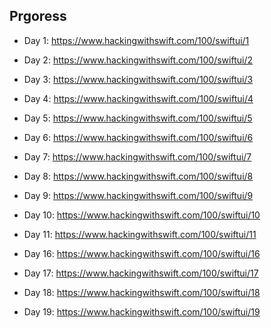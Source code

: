 ## Prgoress
- Day 1: https://www.hackingwithswift.com/100/swiftui/1
- Day 2: https://www.hackingwithswift.com/100/swiftui/2
- Day 3: https://www.hackingwithswift.com/100/swiftui/3
- Day 4: https://www.hackingwithswift.com/100/swiftui/4
- Day 5: https://www.hackingwithswift.com/100/swiftui/5
- Day 6: https://www.hackingwithswift.com/100/swiftui/6
- Day 7: https://www.hackingwithswift.com/100/swiftui/7
- Day 8: https://www.hackingwithswift.com/100/swiftui/8
- Day 9: https://www.hackingwithswift.com/100/swiftui/9
- Day 10: https://www.hackingwithswift.com/100/swiftui/10
- Day 11: https://www.hackingwithswift.com/100/swiftui/11



- Day 16: https://www.hackingwithswift.com/100/swiftui/16
- Day 17: https://www.hackingwithswift.com/100/swiftui/17
- Day 18: https://www.hackingwithswift.com/100/swiftui/18
- Day 19: https://www.hackingwithswift.com/100/swiftui/19
